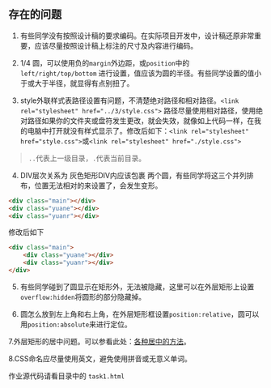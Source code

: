 ## 存在的问题

1. 有些同学没有按照设计稿的要求编码。在实际项目开发中，设计稿还原非常重要，应该尽量按照设计稿上标注的尺寸及内容进行编码。

2. 1/4 圆，可以使用负的`margin`外边距，或`position`中的`left/right/top/bottom` 进行设置，值应该为圆的半径。有些同学设置的值小于或大于半径，就显得有点别扭了。

3. style外联样式表路径设置有问题，不清楚绝对路径和相对路径。```<link rel="stylesheet" href="../3/style.css">```
路径尽量使用相对路径，使用绝对路径如果你的文件夹或盘符发生更改，就会失效，就像如上代码一样，在我的电脑中打开就没有样式显示了。修改后如下：```<link rel="stylesheet" href="style.css">```或```<link rel="stylesheet" href="./style.css">```
> `..`代表上一级目录，`.`代表当前目录。

4. DIV层次关系为 灰色矩形DIV内应该包裹 两个圆，有些同学将这三个并列排布，位置无法相对的来设置了，会发生变形。

```html
<div class="main"></div>
<div class="yuane"></div>
<div class="yuanr"></div>
```
修改后如下
```html
<div class="main">
    <div class="yuane"></div>
    <div class="yuanr"></div>
</div>
```
5. 有些同学碰到了圆显示在矩形外，无法被隐藏，这里可以在外层矩形上设置`overflow:hidden`将圆形的部分隐藏掉。
 
6. 圆怎么放到左上角和右上角，在外层矩形框设置`position:relative`，圆可以用`position:absolute`来进行定位。

7.外层矩形的居中问题。可以参看此处：[各种居中的方法](https://css-tricks.com/centering-css-complete-guide/)。

8.CSS命名应尽量使用英文，避免使用拼音或无意义单词。

作业源代码请看目录中的 `task1.html`